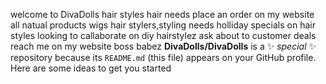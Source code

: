 welcome to DivaDolls
hair styles
hair needs
place an order on my website
all natual products
wigs
hair stylers,styling needs
holliday specials on hair styles
looking to callaborate on diy hairstylez
ask about to customer deals
reach me on my website
boss babez
**DivaDolls/DivaDolls** is a ✨ _special_ ✨ repository because its `README.md` (this file) appears on your GitHub profile.
Here are some ideas to get you started
